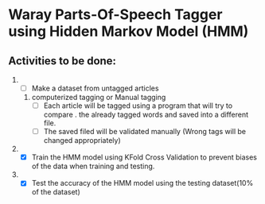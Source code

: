 # Waray Parts-Of-Speech Tagger using Hidden Markov Model (HMM)

## Activities to be done:
1. - [ ] Make a dataset from untagged articles 
    1. computerized tagging or Manual tagging
       - [ ] Each article will be tagged using a program that will try to compare \.
       the already tagged words and saved into a different file.
       - [ ] The saved filed will be validated manually (Wrong tags will be changed appropriately) 
2. - [x] Train the HMM model using KFold Cross Validation to prevent biases of the data when training and testing.
3. - [x] Test the accuracy of the HMM model using the testing dataset(10% of the dataset)
